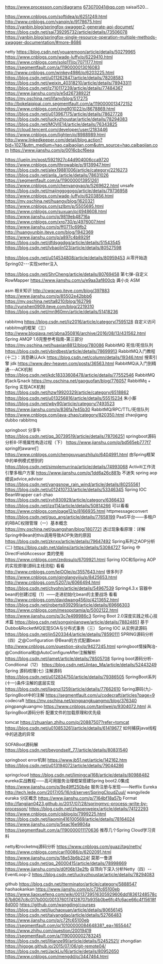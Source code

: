
https://www.processon.com/diagrams
673070041@qq.com     saisai520...


https://www.cnblogs.com/softidea/p/6251249.html
http://www.cnblogs.com/yanqin/p/9178675.html
https://yanbin.blog/springfox-swagger2-generate-api-documet/
https://blog.csdn.net/sai739295732/article/details/73506078
https://yanbin.blog/springfox-single-resource-operation-multiple-methods-swagger-documentation/#more-8686

netty
https://blog.csdn.net/youaremoon/article/details/50279965
https://www.cnblogs.com/wade-luffy/p/6229410.html
https://www.cnblogs.com/solq111/p/7071177.html
https://segmentfault.com/a/1190000013016083
http://www.cnblogs.com/winkey4986/p/6203225.html
https://blog.csdn.net/u011262847/article/details/78208583
https://blog.csdn.net/weixin_40318210/article/details/78943311
https://blog.csdn.net/lz710117239/article/details/77484367
https://www.jianshu.com/p/e5d26738922f
https://my.oschina.net/lifany/blog/517275
http://bokelaiqipai.com.segmentfault.com/a/1190000013472152
https://www.cnblogs.com/xing901022/p/8678869.html
https://blog.csdn.net/u013967175/article/details/78627728
https://blog.csdn.net/luckyzhoustar/article/details/78294083
https://blog.csdn.net/MOVIE14/article/details/76343825
https://cloud.tencent.com/developer/user/2183446
https://www.cnblogs.com/lighten/p/8988989.html
http://www.linkedkeeper.com/detail/blog.action?bid=1027&utm_medium=hao.caibaojian.com&utm_source=hao.caibaojian.com
https://www.jianshu.com/p/0016cbcf6eea

https://juejin.im/post/5921927c44d904006cca9720 
https://www.cnblogs.com/throwable/p/9139947.html
https://blog.csdn.net/alex19881006/article/category/2216273
https://blog.csdn.net/anla_/article/details/78631026
https://segmentfault.com/a/1190000013951261
https://www.cnblogs.com/chenyangyao/p/5269622.html unsafe
https://blog.csdn.net/majinggogogo/article/details/79736958
https://www.cnblogs.com/wade-luffy/p/6203856.html
https://my.oschina.net/huangy/blog/1620321
https://www.cnblogs.com/szlbm/p/5505695.html
https://www.cnblogs.com/suxuan/p/4948608.html
https://www.jianshu.com/p/9819eb48716a
https://www.cnblogs.com/xrq730/p/4976007.html
https://www.jianshu.com/p/ff0711c69fb2
http://huangyunbin.iteye.com/blog/1942369
https://www.jianshu.com/p/a897c4b8929f
https://blog.csdn.net/dfdsggdgg/article/details/51543545
https://blog.csdn.net/lvbaolin123/article/details/80527598

https://blog.csdn.net/u014534808/article/details/80959453 从零开始造Spring02---实现setter注入

https://blog.csdn.net/ShrCheng/article/details/80769458  第七弹-自定义RowMapper
https://www.jianshu.com/u/e9aa3af800cb 龚小炎 ASM

asm 相关知识
http://cwqcwq.iteye.com/blog/397883
https://www.jianshu.com/p/85502e42bbb6
https://my.oschina.net/ta8210/blog/162796
http://yunshen0909.iteye.com/blog/2219310
https://blog.csdn.net/mn960mn/article/details/51418236

rabbitmq
https://blog.csdn.net/ljz2016/article/category/7595128  自定义访问rabbitmq的框架（三）
http://www.blogjava.net/qbna350816/archive/2016/08/13/431562.html Spring AMQP 1.6完整参考指南-第三部分
https://my.oschina.net/huaxian8812/blog/780086  RabbitMQ 死信/死信队列
https://blog.csdn.net/vbirdbest/article/details/78699913 RabbitMQ入门教程(十二)：消息确认Ack
https://blog.csdn.net/column/details/19346.html  搜索引擎  jdk
https://www.dev-heaven.com/posts/36563.html RabbitMQ从入门到精通---ACK机制
https://blog.csdn.net/kdc18333608478/article/details/77552546  RabbitMQ的ack与nack
https://my.oschina.net/gaoguofan/blog/776057 RabbitMq + Spring 实现ACK机制
https://blog.csdn.net/hzw19920329/article/category/6518862
https://blog.csdn.net/u013256816/article/details/55515234 朱小厮
https://blog.csdn.net/wby90/article/category/7493523
https://www.jianshu.com/p/836fa7e45b30 RabbitMQ/RPC/TTL/死信队列
https://www.cnblogs.com/java-zhao/category/820350.html  zhaojigang  dubbo rabbitmq

springboot 分享牛
https://blog.csdn.net/qq_30739519/article/details/78706251 springboot源码分析8-环境属性构造过程（下）
https://www.jianshu.com/p/bd565eb777f7  spring的aware们
https://www.cnblogs.com/chengxuyuanzhilu/p/6404991.html  由Spring框架中的单例模式想到的
https://blog.csdn.net/simplemurrina/article/details/74993068 Activiti工作流引擎多租户方案
https://www.jianshu.com/p/1dd6a26c881b  不迷失  spring aop 细说advice,advisor
https://blog.csdn.net/yangsnow_rain_wind/article/details/80255561
https://blog.csdn.net/u012410733/article/details/53346345  Spring IOC BeanWrapper  carl-zhao
https://blog.csdn.net/xyh930929/article/category/6366433
https://blog.csdn.net/jzq114/article/details/50814266 可以看看
https://www.cnblogs.com/page12/p/8166935.html  httpmessageconvert
https://blog.csdn.net/guo_ang/article/details/77658199 PaaS平台——多租户的RBAC权限管理（一）基本概念
https://my.oschina.net/guangshan/blog/1807721  透过现象看原理：详解Spring中Bean的this调用导致AOP失效的原因
https://blog.csdn.net/zknxx/article/details/79647492  Spring系列之AOP分析(二)
https://blog.csdn.net/dalinsi/article/details/53084727  Spring 中 DirectFieldAccessor 类的使用
https://www.cnblogs.com/zedosu/p/6709921.html  Spring IOC和Spring AOP的实现原理(源码主线流程) 看看
http://www.cnblogs.com/leiOOlei/p/3557643.html  很多列子
https://www.cnblogs.com/qinglangyijiu/p/8425653.html
http://www.cnblogs.com/5207/p/6066494.html
https://blog.csdn.net/chyohn/article/details/54967539 Spring4.3.x 容器中bean的创建过程（1）——走进初始化bean的主要战场 看看
http://www.cnblogs.com/davidwang456/p/4213652.html
https://blog.csdn.net/roberts939299/article/details/69666303
https://www.cnblogs.com/mesopotamia/p/5002122.html
https://www.jianshu.com/p/3c7e499986c3 Spring Boot 2.0深度实践之核心技术篇
https://blog.csdn.net/songxinjianqwe/article/details/78824851 基于Dubbo&RocketMQ实现SOA与分布式事务（三） Spring IOC 从实例读源码
https://blog.csdn.net/jin5203344/article/details/78590111  SPRING源码分析（四）之@Configuration @Bean的方式配置bean
http://www.cnblogs.com/question-sky/p/9427245.html springboot情操陶冶-@Conditional和@AutoConfigureAfter注解解析 
https://blog.csdn.net/jamet/article/details/78505708 Spring boot源码分析-Conditional（12）
https://blog.csdn.net/Jintao_Ma/article/details/52443249  Spring 源码梳理(七) 注解源码
https://blog.csdn.net/u012834750/article/details/79386505 SpringBoot系列(十一)条件注解的底层实现
https://blog.csdn.net/liagnzi1259/article/details/77662610 Spring源码(九)-SpringBoot中的注解
https://segmentfault.com/u/codecraft/articles?page=9 codecraft
https://my.oschina.net/pingpangkuangmo/blog/376340 pingpangkuangmo
https://www.cnblogs.com/tanliwei/p/9304072.html  从SpringBoot源码分析 配置文件的加载原理和优先级


tomcat
https://zhuanlan.zhihu.com/p/20887507?refer=tomcat
https://blog.csdn.net/u010853261/article/details/61419677 如何捕获java线程中的逃逸的异常

SOFABoot源码解
https://blog.csdn.net/beyondself_77/article/details/80831540 

springboot  error机制
https://www.jb51.net/article/142162.htm
https://blog.csdn.net/u013194072/article/details/79044286



springcloud
https://blog.csdn.net/limingcai168/article/details/80988482 eureka实战教程——高可用服务治理框架搭建Spring boot2.0集成
https://www.jianshu.com/p/9e49ff250b4e  服务注册与发现——Netflix Eureka
http://tech.lede.com/2017/05/16/rd/server/SpringCloudZuul/ wangyilede
euraka 分区概念
https://www.jianshu.com/p/7164bf18a57b Format  http://fangjian0423.github.io/2017/07/28/springmvc-process-write-by-processon/
https://blog.csdn.net/zhaoenweiex/article/details/74122293
https://www.cnblogs.com/cjsblog/p/7999225.html
https://blog.csdn.net/liaomin416100569/article/details/78164024
https://www.jianshu.com/p/5eac16e9804a
https://segmentfault.com/a/1190000011170636  推荐几个Spring Cloud学习资料


netty和rocketmq源码分析
https://www.cnblogs.com/guazi/tag/netty/
https://www.cnblogs.com/carl10086/p/6202091.html
https://www.jianshu.com/p/18e53b6b224f  莫那一鲁道
https://blog.csdn.net/qq_26000415/article/details/78998669
https://www.jianshu.com/p/d0f06b13e2fb  自顶向下深入分析Netty（四）--EventLoop-2
https://blog.csdn.net/luckyzhoustar/article/details/78294083 


github
https://blog.csdn.net/tterminator/article/category/5888547 haohaokankan
https://www.jianshu.com/p/c72fc65100eb
https://www.liaoxuefeng.com/wiki/0013739516305929606dd18361248578c67b8067c8c017b000/0013760174128707b935b0be6fc4fc6ace66c4f15618f8d000
https://github.com/wangding/courses
https://blog.csdn.net/liuchaoxuan/article/details/80656145
https://blog.csdn.net/taiyangdao/article/details/52766483
https://www.jianshu.com/p/c72fc65100eb
https://segmentfault.com/q/1010000008464838?_ea=1655447
https://www.zhihu.com/question/20019419
https://segmentfault.com/a/1190000002783245
https://blog.csdn.net/litianze99/article/details/52452521/ zhongdian
https://higoge.github.io/2015/07/06/git-remote04/
https://blog.csdn.net/JackLiu16/article/details/80952650
https://www.cnblogs.com/mengdd/p/3447464.html

